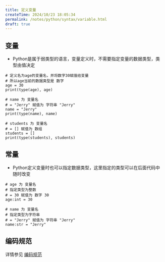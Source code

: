 ```yaml
---
title: 定义变量
createTime: 2024/10/23 18:05:34
permalink: /notes/python/syntax/variable.html
draft: true
---
```


## 变量

- Python是属于弱类型的语言，变量定义时，不需要指定变量的数据类型，类型由值决定

```python:no-line-numbers
# 定义名为age的变量名，并将数字30赋值给变量
# 所以age当前的数据类型是 数字
age = 30
print(type(age), age)

# name 为 变量名
# = "Jerry" 赋值为 字符串 "Jerry"
name = "Jerry"
print(type(name), name)

# students 为 变量名
# = [] 赋值为 数组
students = []
print(type(students), students)

```
## 常量

- Python定义变量时也可以指定数据类型，这里指定的类型可以在后面代码中随时改变

```python:no-line-numbers
# age 为 变量名
# 指定类型为整数
# = 30 赋值为 数字 30
age:int = 30

# name 为 变量名
# 指定类型为字符串
# = "Jerry" 赋值为 字符串 "Jerry"
name:str = "Jerry"

```

## 编码规范
详情参见 [编码规范](../tools/pyguide.md)
